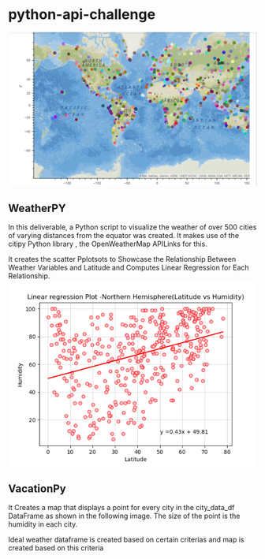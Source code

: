 # python-api-challenge
![Image](/WeatherPy/map_1.png)
## WeatherPY
  
  In this deliverable, a Python script to visualize the weather of over 500 cities of varying distances from the equator was created. It makes use of the citipy Python library , the OpenWeatherMap APILinks for this.

  It creates the  scatter Pplotsots to Showcase the Relationship Between Weather Variables and Latitude and Computes Linear Regression for Each Relationship.
![Image](/WeatherPy/output_data/Linear%20regression%20Plot%20-%20Northern%20Hemisphere(Latitude%20Humidity).png)
## VacationPy

It Creates a map that displays a point for every city in the city_data_df DataFrame as shown in the following image. The size of the point is the humidity in each city.

Ideal weather dataframe is created based on certain criterias and map is created based on this criteria
